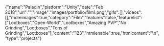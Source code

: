{"name":"Paladin","platform":"Unity","date":"Feb 2018","url":"","image":"images/portfolio/film1.png","gifs":[],"videos":[],"moreimages":true,"category":"Film","features":false,"featurelist":["Lootboxes","Open-World","Lootboxes","Amazing PVP","No Grinding","Lootboxes","Tons of Grinding","Lootboxes"],"content":"123","htmlenable":true,"htmlcontent":"\n","type":"projects"}
